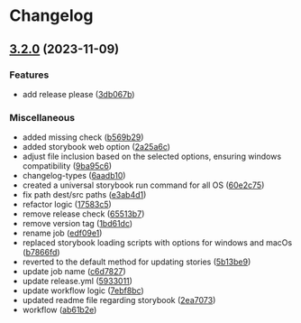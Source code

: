 # Changelog

## [3.2.0](https://github.com/MentorMate/rn-bootstrap/compare/v3.1.4...v3.2.0) (2023-11-09)


### Features

* add release please ([3db067b](https://github.com/MentorMate/rn-bootstrap/commit/3db067b363068b0e1ee0684c15e9c372ddf4d88c))


### Miscellaneous

* added missing check ([b569b29](https://github.com/MentorMate/rn-bootstrap/commit/b569b296e5d4455bbe3493bc763623e29213ce2b))
* added storybook web option ([2a25a6c](https://github.com/MentorMate/rn-bootstrap/commit/2a25a6c61005c4b7701586f5aa8fb343f9c2bf59))
* adjust file inclusion based on the selected options, ensuring windows compatibility ([9ba95c6](https://github.com/MentorMate/rn-bootstrap/commit/9ba95c6bbeaf688f490b9355f79c312bee552efa))
* changelog-types ([6aadb10](https://github.com/MentorMate/rn-bootstrap/commit/6aadb10d95d2346f3c60245edab54755aafc3141))
* created a universal storybook run command for all OS ([60e2c75](https://github.com/MentorMate/rn-bootstrap/commit/60e2c75345a84d487075575ae4e2a9144f11c7a4))
* fix path dest/src paths ([e3ab4d1](https://github.com/MentorMate/rn-bootstrap/commit/e3ab4d19573c48b2cd30c1a2832fefe92d82f451))
* refactor logic ([17583c5](https://github.com/MentorMate/rn-bootstrap/commit/17583c5ab2862af098702bed26c686c27b8a45ed))
* remove release check ([65513b7](https://github.com/MentorMate/rn-bootstrap/commit/65513b780417f563d92b302dd85491bba96c3c70))
* remove version tag ([1bd61dc](https://github.com/MentorMate/rn-bootstrap/commit/1bd61dcd32cb06ef1e2d53c56fab1914b6597142))
* rename job ([edf09e1](https://github.com/MentorMate/rn-bootstrap/commit/edf09e1758af0fe9b56951d744118e1ef0462bbd))
* replaced storybook loading scripts with options for windows and macOs ([b7866fd](https://github.com/MentorMate/rn-bootstrap/commit/b7866fd58bca29a9e395716230d5b4a9d3c8172f))
* reverted to the default method for updating stories ([5b13be9](https://github.com/MentorMate/rn-bootstrap/commit/5b13be9ef215ef226d080cbd705745b09e0edadd))
* update job name ([c6d7827](https://github.com/MentorMate/rn-bootstrap/commit/c6d782784ecbfff161aba67ef44c0e126c18effc))
* update release.yml ([5933011](https://github.com/MentorMate/rn-bootstrap/commit/5933011bce9c47c1e2757db826775783858ea360))
* update workflow logic ([7ebf8bc](https://github.com/MentorMate/rn-bootstrap/commit/7ebf8bc6f60c56ca1b3533bfd5e491a26a6b9b7e))
* updated readme file regarding storybook ([2ea7073](https://github.com/MentorMate/rn-bootstrap/commit/2ea70739d0d1a1fe04ab7d3723259c8781b4108f))
* workflow ([ab61b2e](https://github.com/MentorMate/rn-bootstrap/commit/ab61b2e3d6f826fac4b3aabdf553d7b2d6c7d690))

